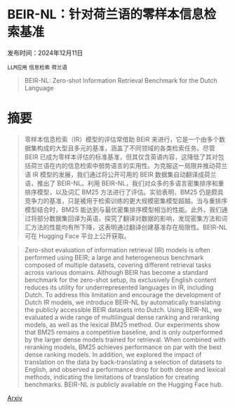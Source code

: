 # BEIR-NL：针对荷兰语的零样本信息检索基准

发布时间：2024年12月11日

`LLM应用` `信息检索` `荷兰语`

> BEIR-NL: Zero-shot Information Retrieval Benchmark for the Dutch Language

# 摘要

> 零样本信息检索（IR）模型的评估常借助 BEIR 来进行，它是一个由多个数据集构成的大型且多元的基准，涵盖了不同领域的各类检索任务。尽管 BEIR 已成为零样本评估的标准基准，但其仅含英语内容，这降低了其对包括荷兰语在内的信息检索中弱势语言的实用性。为克服这一局限并推动荷兰语 IR 模型的发展，我们通过将公开可用的 BEIR 数据集自动翻译成荷兰语，推出了 BEIR-NL。利用 BEIR-NL，我们对众多的多语言密集排序和重排序模型，以及词汇 BM25 方法进行了评估。实验表明，BM25 仍是颇具竞争力的基准，只是被用于检索训练的更大规模密集模型超越。当与重排序模型结合时，BM25 能达到与最优密集排序模型相当的性能。此外，我们通过将部分数据集回译为英语，探究了翻译对数据的影响，发现密集方法和词汇方法的性能均有所下降，这表明通过翻译创建基准存在局限性。BEIR-NL 可在 Hugging Face 平台上公开获取。

> Zero-shot evaluation of information retrieval (IR) models is often performed using BEIR; a large and heterogeneous benchmark composed of multiple datasets, covering different retrieval tasks across various domains. Although BEIR has become a standard benchmark for the zero-shot setup, its exclusively English content reduces its utility for underrepresented languages in IR, including Dutch. To address this limitation and encourage the development of Dutch IR models, we introduce BEIR-NL by automatically translating the publicly accessible BEIR datasets into Dutch. Using BEIR-NL, we evaluated a wide range of multilingual dense ranking and reranking models, as well as the lexical BM25 method. Our experiments show that BM25 remains a competitive baseline, and is only outperformed by the larger dense models trained for retrieval. When combined with reranking models, BM25 achieves performance on par with the best dense ranking models. In addition, we explored the impact of translation on the data by back-translating a selection of datasets to English, and observed a performance drop for both dense and lexical methods, indicating the limitations of translation for creating benchmarks. BEIR-NL is publicly available on the Hugging Face hub.

[Arxiv](https://arxiv.org/abs/2412.08329)